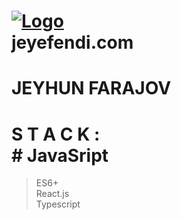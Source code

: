 # [![Logo](https://github.com/jeyefendi/jeyefendi/blob/main/public/favicon.ico)](https://jeyefendi.com)<br>  jeyefendi.com<br>
# JEYHUN FARAJOV
# S T A C K : <br># JavaSript
>ES6+<br>
>React.js<br>
>Typescript<br>

# 

